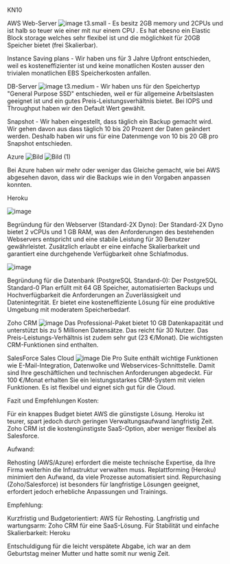 KN10

AWS
Web-Server
![image](https://github.com/user-attachments/assets/ebe0f127-12f1-404e-a421-0d34982813de)
t3.small - Es besitz 2GB memory und 2CPUs und ist halb so teuer wie einer mit nur einem CPU . Es hat ebesno ein Elastic Block storage welches sehr flexibel ist und die möglichkeit für 20GB Speicher bietet (frei Skalierbar).  
 
Instance Saving plans - Wir haben uns für 3 Jahre Upfront entschieden, weil es kosteneffizienter ist und keine monatlichen Kosten ausser den trivialen monatlichen EBS Speicherkosten anfallen.
 
DB-Server
 ![image](https://github.com/user-attachments/assets/6de89f84-cffc-482c-ac8e-b7c488458797)
t3.medium - Wir haben uns für den Speichertyp "General Purpose SSD" entschieden, weil er für allgemeine Arbeitslasten geeignet ist und ein gutes Preis-Leistungsverhältnis bietet.
Bei IOPS und Throughput haben wir den Default Wert gewählt.
 
Snapshot - Wir haben eingestellt, dass täglich ein Backup gemacht wird. Wir gehen davon aus dass täglich 10 bis 20 Prozent der Daten geändert werden. Deshalb haben wir uns für eine Datenmenge von 10 bis 20 GB pro Snapshot entschieden.
 


Azure
![Bild](https://github.com/user-attachments/assets/d23cb77f-8aeb-4ed0-b968-a76c5735b51f)
![Bild (1)](https://github.com/user-attachments/assets/1d4d2870-c755-4192-b78b-74145b638df7)

Bei Azure haben wir mehr oder weniger das Gleiche gemacht, wie bei AWS abgesehen davon, dass wir die Backups wie in den Vorgaben anpassen konnten.

Heroku

![image](https://github.com/user-attachments/assets/fb84fbe8-e187-4509-8bed-04d946f99072)

Begründung für den Webserver (Standard-2X Dyno):
Der Standard-2X Dyno bietet 2 vCPUs und 1 GB RAM, was den Anforderungen des bestehenden Webservers entspricht und eine stabile Leistung für 30 Benutzer gewährleistet. Zusätzlich erlaubt er eine einfache Skalierbarkeit und garantiert eine durchgehende Verfügbarkeit ohne Schlafmodus.

![image](https://github.com/user-attachments/assets/5f482a55-98f6-4355-a654-a6b53be8d363)

Begründung für die Datenbank (PostgreSQL Standard-0):
Der PostgreSQL Standard-0 Plan erfüllt mit 64 GB Speicher, automatisierten Backups und Hochverfügbarkeit die Anforderungen an Zuverlässigkeit und Datenintegrität. Er bietet eine kosteneffiziente Lösung für eine produktive Umgebung mit moderatem Speicherbedarf.

Zoho CRM
![image](https://github.com/user-attachments/assets/acb301b3-11c0-4618-9182-7d78d9a5ce1e)
Das Professional-Paket bietet 10 GB Datenkapazität und unterstützt bis zu 5 Millionen Datensätze. Das reicht für 30 Nutzer. Das Preis-Leistungs-Verhältnis ist zudem sehr gut (23 €/Monat). Die wichtigsten CRM-Funktionen sind enthalten.

SalesForce Sales Cloud
![image](https://github.com/user-attachments/assets/27bd1824-c8f1-42d2-9784-b89cd7db9a7d)
Die Pro Suite enthält wichtige Funktionen wie E-Mail-Integration, Datenwolke und Webservices-Schnittstelle. Damit sind Ihre geschäftlichen und technischen Anforderungen abgedeckt. Für 100 €/Monat erhalten Sie ein leistungsstarkes CRM-System mit vielen Funktionen. Es ist flexibel und eignet sich gut für die Cloud.


Fazit und Empfehlungen
Kosten:

Für ein knappes Budget bietet AWS die günstigste Lösung.
Heroku ist teurer, spart jedoch durch geringen Verwaltungsaufwand langfristig Zeit.
Zoho CRM ist die kostengünstigste SaaS-Option, aber weniger flexibel als Salesforce.

Aufwand:

Rehosting (AWS/Azure) erfordert die meiste technische Expertise, da Ihre Firma weiterhin die Infrastruktur verwalten muss.
Replattforming (Heroku) minimiert den Aufwand, da viele Prozesse automatisiert sind.
Repurchasing (Zoho/Salesforce) ist besonders für langfristige Lösungen geeignet, erfordert jedoch erhebliche Anpassungen und Trainings.

Empfehlung:

Kurzfristig und Budgetorientiert: AWS für Rehosting.
Langfristig und wartungsarm: Zoho CRM für eine SaaS-Lösung.
Für Stabilität und einfache Skalierbarkeit: Heroku

Entschuldigung für die leicht verspätete Abgabe, ich war an dem Geburtstag meiner Mutter und hatte somit nur wenig Zeit.
